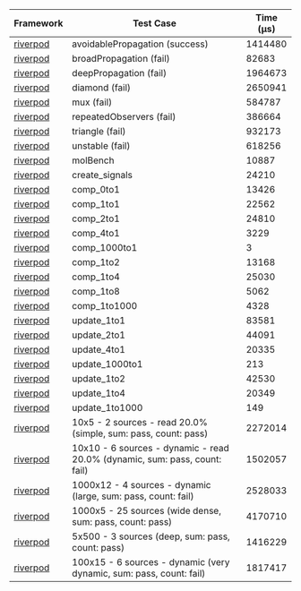 | Framework | Test Case | Time (μs) |
| --- | --- | --- |
| [riverpod](https://github.com/rrousselGit/riverpod) | avoidablePropagation (success) | 1414480 |
| [riverpod](https://github.com/rrousselGit/riverpod) | broadPropagation (fail) | 82683 |
| [riverpod](https://github.com/rrousselGit/riverpod) | deepPropagation (fail) | 1964673 |
| [riverpod](https://github.com/rrousselGit/riverpod) | diamond (fail) | 2650941 |
| [riverpod](https://github.com/rrousselGit/riverpod) | mux (fail) | 584787 |
| [riverpod](https://github.com/rrousselGit/riverpod) | repeatedObservers (fail) | 386664 |
| [riverpod](https://github.com/rrousselGit/riverpod) | triangle (fail) | 932173 |
| [riverpod](https://github.com/rrousselGit/riverpod) | unstable (fail) | 618256 |
| [riverpod](https://github.com/rrousselGit/riverpod) | molBench | 10887 |
| [riverpod](https://github.com/rrousselGit/riverpod) | create_signals | 24210 |
| [riverpod](https://github.com/rrousselGit/riverpod) | comp_0to1 | 13426 |
| [riverpod](https://github.com/rrousselGit/riverpod) | comp_1to1 | 22562 |
| [riverpod](https://github.com/rrousselGit/riverpod) | comp_2to1 | 24810 |
| [riverpod](https://github.com/rrousselGit/riverpod) | comp_4to1 | 3229 |
| [riverpod](https://github.com/rrousselGit/riverpod) | comp_1000to1 | 3 |
| [riverpod](https://github.com/rrousselGit/riverpod) | comp_1to2 | 13168 |
| [riverpod](https://github.com/rrousselGit/riverpod) | comp_1to4 | 25030 |
| [riverpod](https://github.com/rrousselGit/riverpod) | comp_1to8 | 5062 |
| [riverpod](https://github.com/rrousselGit/riverpod) | comp_1to1000 | 4328 |
| [riverpod](https://github.com/rrousselGit/riverpod) | update_1to1 | 83581 |
| [riverpod](https://github.com/rrousselGit/riverpod) | update_2to1 | 44091 |
| [riverpod](https://github.com/rrousselGit/riverpod) | update_4to1 | 20335 |
| [riverpod](https://github.com/rrousselGit/riverpod) | update_1000to1 | 213 |
| [riverpod](https://github.com/rrousselGit/riverpod) | update_1to2 | 42530 |
| [riverpod](https://github.com/rrousselGit/riverpod) | update_1to4 | 20349 |
| [riverpod](https://github.com/rrousselGit/riverpod) | update_1to1000 | 149 |
| [riverpod](https://github.com/rrousselGit/riverpod) | 10x5 - 2 sources - read 20.0% (simple, sum: pass, count: pass) | 2272014 |
| [riverpod](https://github.com/rrousselGit/riverpod) | 10x10 - 6 sources - dynamic - read 20.0% (dynamic, sum: pass, count: fail) | 1502057 |
| [riverpod](https://github.com/rrousselGit/riverpod) | 1000x12 - 4 sources - dynamic (large, sum: pass, count: fail) | 2528033 |
| [riverpod](https://github.com/rrousselGit/riverpod) | 1000x5 - 25 sources (wide dense, sum: pass, count: pass) | 4170710 |
| [riverpod](https://github.com/rrousselGit/riverpod) | 5x500 - 3 sources (deep, sum: pass, count: pass) | 1416229 |
| [riverpod](https://github.com/rrousselGit/riverpod) | 100x15 - 6 sources - dynamic (very dynamic, sum: pass, count: fail) | 1817417 |
